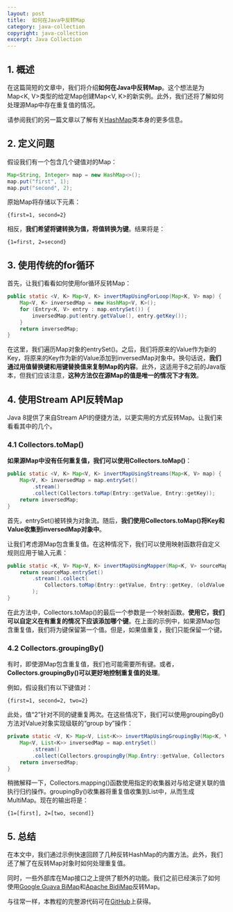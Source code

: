 ```yaml
---
layout: post
title:  如何在Java中反转Map
category: java-collection
copyright: java-collection
excerpt: Java Collection
---
```


## 1. 概述

在这篇简短的文章中，我们将介绍**如何在Java中反转Map**。这个想法是为Map<K, V\>类型的给定Map创建Map<V, K\>的新实例。此外，我们还将了解如何处理源Map中存在重复值的情况。

请参阅我们的另一篇文章以了解有关[HashMap](https://www.baeldung.com/java-hashmap)类本身的更多信息。

## 2. 定义问题

假设我们有一个包含几个键值对的Map：

```java
Map<String, Integer> map = new HashMap<>();
map.put("first", 1);
map.put("second", 2);
```

原始Map将存储以下元素：

```text
{first=1, second=2}
```

相反，**我们希望将键转换为值，将值转换为键**。结果将是：

```text
{1=first, 2=second}
```

## 3. 使用传统的for循环

首先，让我们看看如何使用for循环反转Map：

```java
public static <V, K> Map<V, K> invertMapUsingForLoop(Map<K, V> map) {
    Map<V, K> inversedMap = new HashMap<V, K>();
    for (Entry<K, V> entry : map.entrySet()) {
        inversedMap.put(entry.getValue(), entry.getKey());
    }
    return inversedMap;
}
```

在这里，我们遍历Map对象的entrySet()。之后，我们将原来的Value作为新的Key，将原来的Key作为新的Value添加到inversedMap对象中。换句话说，**我们通过用值替换键和用键替换值来复制Map的内容**。此外，这适用于8之前的Java版本，但我们应该注意，**这种方法仅在源Map的值是唯一的情况下才有效**。

## 4. 使用Stream API反转Map

Java 8提供了来自Stream API的便捷方法，以更实用的方式反转Map。让我们来看看其中的几个。

### 4.1 Collectors.toMap()

**如果源Map中没有任何重复值，我们可以使用Collectors.toMap()**：

```java
public static <V, K> Map<V, K> invertMapUsingStreams(Map<K, V> map) {
    Map<V, K> inversedMap = map.entrySet()
        .stream()
        .collect(Collectors.toMap(Entry::getValue, Entry::getKey));
    return inversedMap;
}
```

首先，entrySet()被转换为对象流。随后，**我们使用Collectors.toMap()将Key和Value收集到inversedMap对象中**。

让我们考虑源Map包含重复值。在这种情况下，我们可以使用映射函数将自定义规则应用于输入元素：

```java
public static <K, V> Map<V, K> invertMapUsingMapper(Map<K, V> sourceMap) {
    return sourceMap.entrySet()
        .stream().collect(
            Collectors.toMap(Entry::getValue, Entry::getKey, (oldValue, newValue) -> oldValue) 
        );
}
```

在此方法中，Collectors.toMap()的最后一个参数是一个映射函数。**使用它，我们可以自定义在有重复的情况下应该添加哪个键**。在上面的示例中，如果源Map包含重复值，我们将为键保留第一个值。但是，如果值重复，我们只能保留一个键。

### 4.2 Collectors.groupingBy()

有时，即使源Map包含重复值，我们也可能需要所有键。或者，**Collectors.groupingBy()可以更好地控制重复值的处理**。

例如，假设我们有以下键值对：

```text
{first=1, second=2, two=2}
```

此处，值“2”针对不同的键重复两次。在这些情况下，我们可以使用groupingBy()方法对Value对象实现级联的“group by”操作：

```java
private static <V, K> Map<V, List<K>> invertMapUsingGroupingBy(Map<K, V> map) {
    Map<V, List<K>> inversedMap = map.entrySet()
        .stream()
        .collect(Collectors.groupingBy(Map.Entry::getValue, Collectors.mapping(Map.Entry::getKey, Collectors.toList())));
    return inversedMap;
}
```

稍微解释一下，Collectors.mapping()函数使用指定的收集器对与给定键关联的值执行归约操作。groupingBy()收集器将重复值收集到List中，从而生成MultiMap。现在的输出将是：

```text
{1=[first], 2=[two, second]}
```

## 5. 总结

在本文中，我们通过示例快速回顾了几种反转HashMap的内置方法。此外，我们还了解了在反转Map对象时如何处理重复值。

同时，一些外部库在Map接口之上提供了额外的功能。我们之前已经演示了如何使用[Google Guava BiMap](https://www.baeldung.com/apache-commons-collections-vs-guava#bimap)和[Apache BidiMap](https://baeldung.com/apache-commons-collections-vs-guava#bidimap)反转Map。

与往常一样，本教程的完整源代码可在[GitHub](https://github.com/tuyucheng7/taketoday-tutorial4j/tree/master/java-core-modules/java-collections-maps-5)上获得。